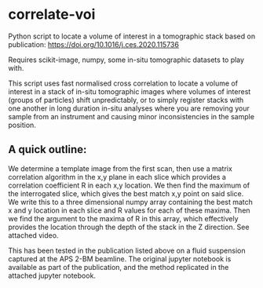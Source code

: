 # correlate-voi
Python script to locate a volume of interest in a tomographic stack based on publication: https://doi.org/10.1016/j.ces.2020.115736

Requires scikit-image, numpy, some in-situ tomographic datasets to play with. 

This script uses fast normalised cross correlation to locate a volume of interest in a stack of in-situ tomographic images where 
volumes of interest (groups of particles) shift unpredictably, or to simply register stacks with one another in long duration in-situ analyses where you are removing your sample from an instrument and causing minor inconsistencies in the sample position. 

A quick outline:
----------------
We determine a template image from the first scan, then use a matrix correlation algorithm in the x,y plane in each slice which provides a correlation coefficient R in each x,y location. We then find the maximum of the interrogated slice, which gives the best match x,y point on said slice. We write this to a three dimensional numpy array containing the best match x and y location in each slice and R values for each of these maxima. Then we find the argument to the maxima of R in this array, which effectively provides the location through the depth of the stack in the Z direction. See attached video.

This has been tested in the publication listed above on a fluid suspension captured at the APS 2-BM beamline. The original jupyter notebook is available as part of the publication, and the method replicated in the attached jupyter notebook.
